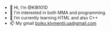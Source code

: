 - 👋 Hi, I’m @KIB101D
- 👀 I'm interested in both MMA and programming.
- 🌱 I’m currently learning HTML and also C++
- 📫 My gmail boiko.klymentii.ua@gmail.com
